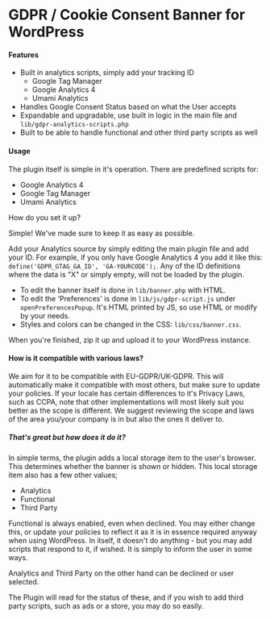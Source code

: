 # GDPR / Cookie Consent Banner for WordPress

#### Features
- Built in analytics scripts, simply add your tracking ID
  - Google Tag Manager
  - Google Analytics 4
  - Umami Analytics
- Handles Google Consent Status based on what the User accepts
- Expandable and upgradable, use built in logic in the main file and `lib/gdpr-analytics-scripts.php`
- Built to be able to handle functional and other third party scripts as well


#### Usage

The plugin itself is simple in it's operation. There are predefined scripts for:
- Google Analytics 4
- Google Tag Manager
- Umami Analytics

How do you set it up?

Simple! We've made sure to keep it as easy as possible.

Add your Analytics source by simply editing the main plugin file and add your ID. For example, if you only have Google Analytics 4 you add it like this: `define('GDPR_GTAG_GA_ID', 'GA-YOURCODE');`. Any of the ID definitions where the data is "X" or simply empty, will not be loaded by the plugin.

- To edit the banner itself is done in `lib/banner.php` with HTML.
- To edit the 'Preferences' is done in `lib/js/gdpr-script.js` under `openPreferencesPopup`. It's HTML printed by JS, so use HTML or modify by your needs.
- Styles and colors can be changed in the CSS: `lib/css/banner.css`.

When you're finished, zip it up and upload it to your WordPress instance.

#### How is it compatible with various laws?

We aim for it to be compatible with EU-GDPR/UK-GDPR. This will automatically make it compatible with most others, but make sure to update your policies. If your locale has certain differences to it's Privacy Laws, such as CCPA, note that other implementations will most likely suit you better as the scope is different. We suggest reviewing the scope and laws of the area you/your company is in but also the ones it deliver to.

##### That's great but how does it do it?

In simple terms, the plugin adds a local storage item to the user's browser. This determines whether the banner is shown or hidden. This local storage item also has a few other values;
- Analytics
- Functional
- Third Party

Functional is always enabled, even when declined. You may either change this, or update your policies to reflect it as it is in essence required anyway when using WordPress. In itself, it doesn't do anything - but you may add scripts that respond to it, if wished. It is simply to inform the user in some ways.

Analytics and Third Party on the other hand can be declined or user selected.

The Plugin will read for the status of these, and if you wish to add third party scripts, such as ads or a store, you may do so easily.

